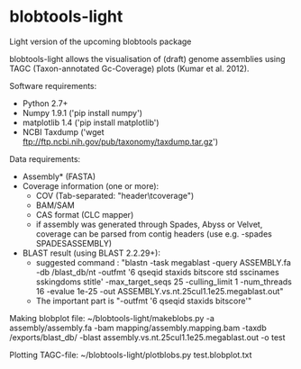 # blobtools-light
Light version of the upcoming blobtools package

blobtools-light allows the visualisation of (draft) genome assemblies using TAGC (Taxon-annotated Gc-Coverage) plots (Kumar et al. 2012).

Software requirements:
- Python 2.7+
- Numpy 1.9.1 ('pip install numpy')
- matplotlib 1.4 ('pip install matplotlib')
- NCBI Taxdump ('wget ftp://ftp.ncbi.nih.gov/pub/taxonomy/taxdump.tar.gz')

Data requirements:
- Assembly* (FASTA)
- Coverage information (one or more):
  - COV (Tab-separated: "header\tcoverage")
  - BAM/SAM
  - CAS format (CLC mapper)
  * if assembly was generated through Spades, Abyss or Velvet, coverage can be parsed from contig headers (use e.g. -spades SPADESASSEMBLY)
- BLAST result (using BLAST 2.2.29+):
  - suggested command : "blastn -task megablast -query ASSEMBLY.fa -db /blast_db/nt -outfmt '6 qseqid staxids bitscore std sscinames sskingdoms stitle' -max_target_seqs 25 -culling_limit 1 -num_threads 16 -evalue 1e-25 -out ASSEMBLY.vs.nt.25cul1.1e25.megablast.out"
  - The important part is "-outfmt '6 qseqid staxids bitscore'"

Making blobplot file:
~/blobtools-light/makeblobs.py -a assembly/assembly.fa -bam mapping/assembly.mapping.bam -taxdb /exports/blast_db/ -blast assembly.vs.nt.25cul1.1e25.megablast.out -o test

Plotting TAGC-file:
~/blobtools-light/plotblobs.py test.blobplot.txt

